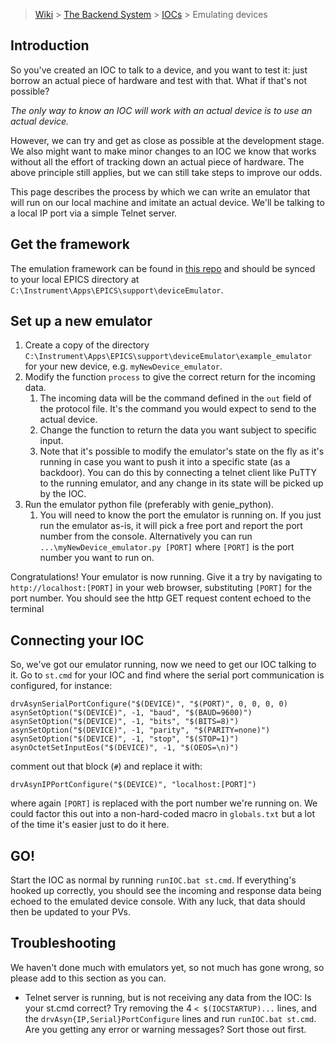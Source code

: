 > [Wiki](Home) > [The Backend System](The-Backend-System) > [IOCs](IOCs) > Emulating devices

## Introduction

So you've created an IOC to talk to a device, and you want to test it: just borrow an actual piece of hardware and test with that. What if that's not possible? 

*The only way to know an IOC will work with an actual device is to use an actual device.*

 However, we can try and get as close as possible at the development stage. We also might want to make minor changes to an IOC we know that works without all the effort of tracking down an actual piece of hardware. The above principle still applies, but we can still take steps to improve our odds.

This page describes the process by which we can write an emulator that will run on our local machine and imitate an actual device. We'll be talking to a local IP port via a simple Telnet server.

## Get the framework

The emulation framework can be found in [this repo](https://github.com/ISISComputingGroup/EPICS-DeviceEmulator) and should be synced to your local EPICS directory at `C:\Instrument\Apps\EPICS\support\deviceEmulator`.

## Set up a new emulator

1. Create a copy of the directory `C:\Instrument\Apps\EPICS\support\deviceEmulator\example_emulator` for your new device, e.g. `myNewDevice_emulator`.
1. Modify the function `process` to give the correct return for the incoming data.
    1. The incoming data will be the command defined in the `out` field of the protocol file. It's the command you would expect to send to the actual device.
    1. Change the function to return the data you want subject to specific input.
    1. Note that it's possible to modify the emulator's state on the fly as it's running in case you want to push it into a specific state (as a backdoor). You can do this by connecting a telnet client like PuTTY to the running emulator, and any change in its state will be picked up by the IOC. 
1. Run the emulator python file (preferably with genie_python).
    1. You will need to know the port the emulator is running on. If you just run the emulator as-is, it will pick a free port and report the port number from the console. Alternatively you can run `...\myNewDevice_emulator.py [PORT]` where `[PORT]` is the port number you want to run on.

Congratulations! Your emulator is now running. Give it a try by navigating to `http://localhost:[PORT]` in your web browser, substituting `[PORT]` for the port number. You should see the http GET request content echoed to the terminal

## Connecting your IOC

So, we've got our emulator running, now we need to get our IOC talking to it. Go to `st.cmd` for your IOC and find where the serial port communication is configured, for instance:

```
drvAsynSerialPortConfigure("$(DEVICE)", "$(PORT)", 0, 0, 0, 0)
asynSetOption("$(DEVICE)", -1, "baud", "$(BAUD=9600)")
asynSetOption("$(DEVICE)", -1, "bits", "$(BITS=8)")
asynSetOption("$(DEVICE)", -1, "parity", "$(PARITY=none)")
asynSetOption("$(DEVICE)", -1, "stop", "$(STOP=1)")
asynOctetSetInputEos("$(DEVICE)", -1, "$(OEOS=\n)")
```

comment out that block (`#`) and replace it with:

```
drvAsynIPPortConfigure("$(DEVICE)", "localhost:[PORT]")
```

where again `[PORT]` is replaced with the port number we're running on. We could factor this out into a non-hard-coded macro in `globals.txt` but a lot of the time it's easier just to do it here.

## GO!

Start the IOC as normal by running `runIOC.bat st.cmd`. If everything's hooked up correctly, you should see the incoming and response data being echoed to the emulated device console. With any luck, that data should then be updated to your PVs.

## Troubleshooting

We haven't done much with emulators yet, so not much has gone wrong, so please add to this section as you can.

* Telnet server is running, but is not receiving any data from the IOC: Is your st.cmd correct? Try removing the 4 `< $(IOCSTARTUP)...` lines, and the `drvAsyn{IP,Serial}PortConfigure` lines and run `runIOC.bat st.cmd`. Are you getting any error or warning messages? Sort those out first.